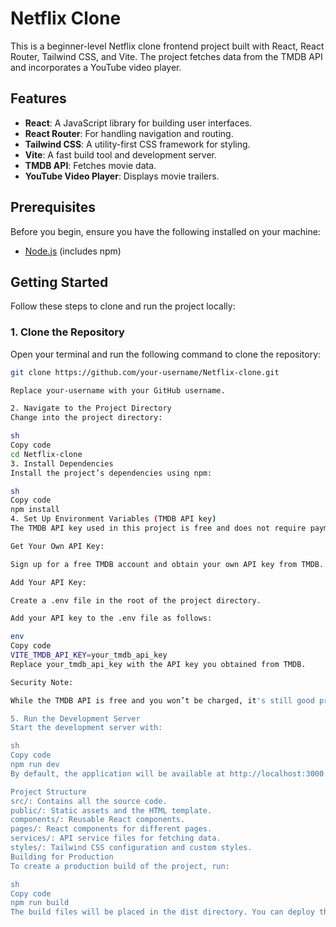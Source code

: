 # Netflix Clone

This is a beginner-level Netflix clone frontend project built with React, React Router, Tailwind CSS, and Vite. The project fetches data from the TMDB API and incorporates a YouTube video player.

## Features

- **React**: A JavaScript library for building user interfaces.
- **React Router**: For handling navigation and routing.
- **Tailwind CSS**: A utility-first CSS framework for styling.
- **Vite**: A fast build tool and development server.
- **TMDB API**: Fetches movie data.
- **YouTube Video Player**: Displays movie trailers.

## Prerequisites

Before you begin, ensure you have the following installed on your machine:

- [Node.js](https://nodejs.org/) (includes npm)

## Getting Started

Follow these steps to clone and run the project locally:

### 1. Clone the Repository

Open your terminal and run the following command to clone the repository:

```sh
git clone https://github.com/your-username/Netflix-clone.git

Replace your-username with your GitHub username.

2. Navigate to the Project Directory
Change into the project directory:

sh
Copy code
cd Netflix-clone
3. Install Dependencies
Install the project’s dependencies using npm:

sh
Copy code
npm install
4. Set Up Environment Variables (TMDB API key)
The TMDB API key used in this project is free and does not require payment information.

Get Your Own API Key:

Sign up for a free TMDB account and obtain your own API key from TMDB.

Add Your API Key:

Create a .env file in the root of the project directory.

Add your API key to the .env file as follows:

env
Copy code
VITE_TMDB_API_KEY=your_tmdb_api_key
Replace your_tmdb_api_key with the API key you obtained from TMDB.

Security Note:

While the TMDB API is free and you won’t be charged, it's still good practice to keep your API key private. Share the key only with trusted collaborators and avoid exposing it in public repositories.

5. Run the Development Server
Start the development server with:

sh
Copy code
npm run dev
By default, the application will be available at http://localhost:3000. Open this URL in your browser to view the project.

Project Structure
src/: Contains all the source code.
public/: Static assets and the HTML template.
components/: Reusable React components.
pages/: React components for different pages.
services/: API service files for fetching data.
styles/: Tailwind CSS configuration and custom styles.
Building for Production
To create a production build of the project, run:

sh
Copy code
npm run build
The build files will be placed in the dist directory. You can deploy these files to any static file hosting service.
